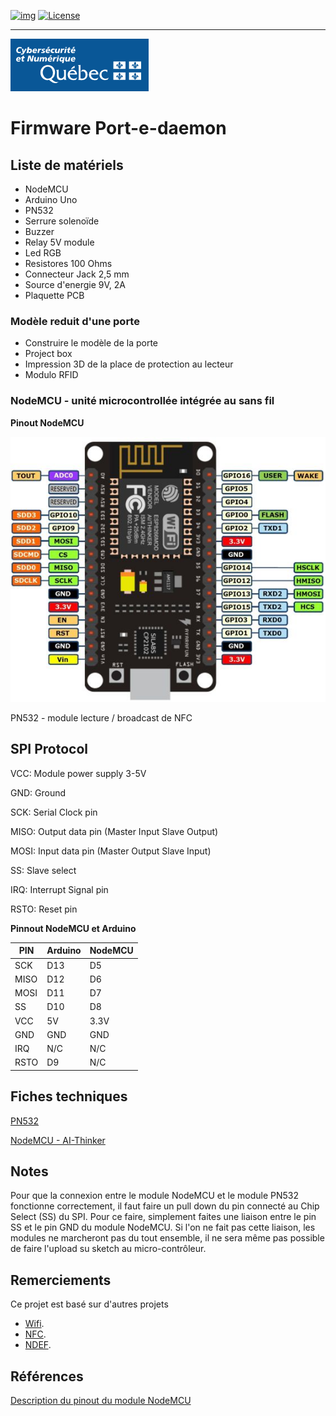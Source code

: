 <!-- ENTETE -->
[![img](https://img.shields.io/badge/Cycle%20de%20Vie-Phase%20d%C3%A9couverte-339999)](https://www.quebec.ca/gouv/politiques-orientations/vitrine-numeriqc/accompagnement-des-organismes-publics/demarche-conception-services-numeriques)
[![License](https://img.shields.io/badge/Licence-LiLiQ--R-blue)](LICENSE)

---

<div>
    <a target="_blank" href="https://www.quebec.ca/gouvernement/ministere/cybersecurite-numerique">
      <img src="https://github.com/CQEN-QDCE/.github/blob/main/images/mcn.png" alt="Logo du Ministère de la cybersécurité et du numérique" />
    </a>
</div>
<!-- FIN ENTETE -->

# Firmware Port-e-daemon

## Liste de matériels 

- NodeMCU
- Arduino Uno
- PN532
- Serrure solenoïde
- Buzzer
- Relay 5V module
- Led RGB
- Resistores 100 Ohms
- Connecteur Jack 2,5 mm
- Source d'energie 9V, 2A
- Plaquette PCB

### Modèle reduit d'une porte

- Construire le modèle de la porte
- Project box
- Impression 3D de la place de protection au lecteur
- Modulo RFID

### NodeMCU - unité microcontrollée intégrée au sans fil 

**Pinout NodeMCU** 
<div align="center">
    <img src="./assets/images/NodeMCUPinout.jpg" alt="Pinout du module NodeMCU" width="600"/>
</div>

PN532 - module lecture / broadcast de NFC

## SPI Protocol 

VCC: Module power supply 3-5V

GND: Ground 

SCK: Serial Clock pin 

MISO: Output data pin (Master Input Slave Output)

MOSI: Input data pin  (Master Output Slave Input)

SS: Slave select 

IRQ: Interrupt Signal pin 

RSTO: Reset pin

**Pinnout NodeMCU et Arduino**

|PIN  |Arduino|NodeMCU|
|-----|-------|-------|
|SCK  |D13    |D5     |
|MISO |D12    |D6     |
|MOSI |D11    |D7     |
|SS   |D10    |D8     |
|VCC  |5V     |3.3V   |
|GND  |GND    |GND    |
|IRQ  |N/C    |N/C    |
|RSTO |D9     |N/C    |

## Fiches techniques 

[PN532](https://www.nxp.com/docs/en/nxp/data-sheets/PN532_C1.pdf)

[NodeMCU - AI-Thinker](https://docs.ai-thinker.com/_media/esp32/docs/nodemcu-32s_product_specification.pdf)


## Notes

Pour que la connexion entre le module NodeMCU et le module PN532 fonctionne correctement, il faut faire un pull down du pin connecté au Chip Select (SS) du SPI. Pour ce faire, simplement faites une liaison entre le pin SS et le pin GND du module NodeMCU. Si l'on ne fait pas cette liaison, les modules ne marcheront pas du tout ensemble, il ne sera même pas possible de faire l'upload su sketch au micro-contrôleur. 


## Remerciements

Ce projet est basé sur d'autres projets

- [Wifi](https://github.com/arduino-libraries/WiFi).
- [NFC](https://github.com/elechouse/PN532).
- [NDEF](https://github.com/don/NDEF).

## Références

[Description du pinout du module NodeMCU](https://esp8266-shop.com/esp8266-guide/esp8266-nodemcu-pinout/)
